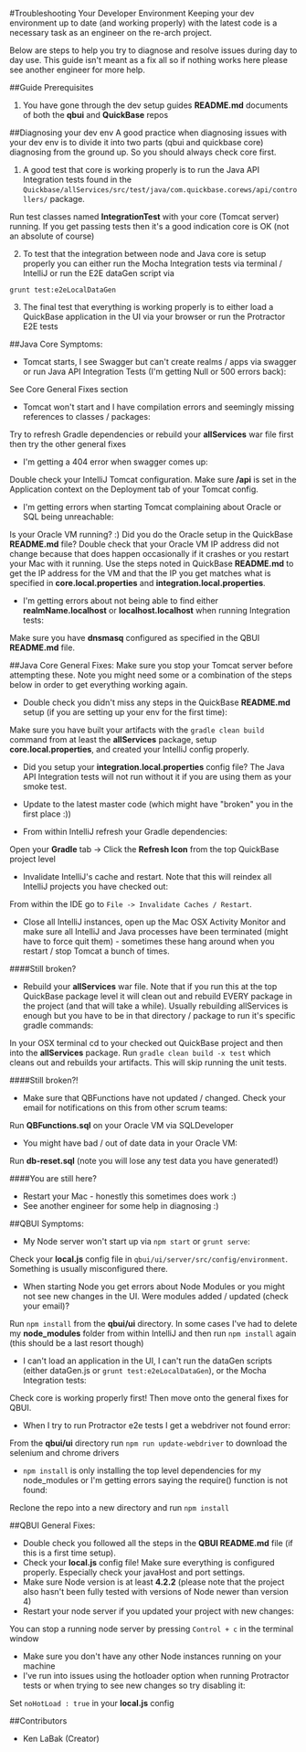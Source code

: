 #Troubleshooting Your Developer Environment
Keeping your dev environment up to date (and working properly) with the latest code is a necessary task as an engineer on the re-arch project.

Below are steps to help you try to diagnose and resolve issues during day to day use. This guide isn't meant as a fix all so if nothing works here please see another engineer for more help.

##Guide Prerequisites
1. You have gone through the dev setup guides **README.md** documents of both the **qbui** and **QuickBase** repos

##Diagnosing your dev env
A good practice when diagnosing issues with your dev env is to divide it into two parts (qbui and quickbase core) diagnosing from the ground up. So you should always check core first.

1. A good test that core is working properly is to run the Java API Integration tests found in the `Quickbase/allServices/src/test/java/com.quickbase.corews/api/controllers/` package.       

 Run test classes named **IntegrationTest** with your core (Tomcat server) running. If you get passing tests then it's a good indication core is OK (not an absolute of course)
        
2. To test that the integration between node and Java core is setup properly you can either run the Mocha Integration tests via terminal / IntelliJ or run the E2E dataGen script via 

 `grunt test:e2eLocalDataGen`
        
3. The final test that everything is working properly is to either load a QuickBase application in the UI via your browser or run the Protractor E2E tests

##Java Core Symptoms:
* Tomcat starts, I see Swagger but can't create realms / apps via swagger or run Java API Integration Tests (I'm getting Null or 500 errors back):

 See Core General Fixes section
        
* Tomcat won't start and I have compilation errors and seemingly missing references to classes / packages:

 Try to refresh Gradle dependencies or rebuild your **allServices** war file first then try the other general fixes

* I'm getting a 404 error when swagger comes up:

 Double check your IntelliJ Tomcat configuration. Make sure **/api** is set in the Application context on the Deployment tab of your Tomcat config.

* I'm getting errors when starting Tomcat complaining about Oracle or SQL being unreachable:
 
 Is your Oracle VM running? :) Did you do the Oracle setup in the QuickBase **README.md** file? 
 Double check that your Oracle VM IP address did not change because that does happen occasionally if it crashes or you restart your Mac with it running. 
 Use the steps noted in QuickBase **README.md** to get the IP address for the VM and that the IP you get matches what is specified in **core.local.properties** and **integration.local.properties**.

* I'm getting errors about not being able to find either **realmName.localhost** or **localhost.localhost** when running Integration tests:
        
 Make sure you have **dnsmasq** configured as specified in the QBUI **README.md** file.

##Java Core General Fixes:
Make sure you stop your Tomcat server before attempting these. Note you might need some or a combination of the steps below in order to get everything working again.

* Double check you didn't miss any steps in the QuickBase **README.md** setup (if you are setting up your env for the first time):
 
 Make sure you have built your artifacts with the `gradle clean build` command from at least the **allServices** package, setup **core.local.properties**, and created your IntelliJ config properly.

* Did you setup your **integration.local.properties** config file? The Java API Integration tests will not run without it if you are using them as your smoke test.

* Update to the latest master code (which might have "broken" you in the first place :))

* From within IntelliJ refresh your Gradle dependencies:
        
 Open your **Gradle** tab -> Click the **Refresh Icon** from the top QuickBase project level

* Invalidate IntelliJ's cache and restart. Note that this will reindex all IntelliJ projects you have checked out: 

 From within the IDE go to `File -> Invalidate Caches / Restart`. 
        
* Close all IntelliJ instances, open up the Mac OSX Activity Monitor and make sure all IntelliJ and Java processes have been terminated (might have to force quit them) - sometimes these hang around when you restart / stop Tomcat a bunch of times.

####Still broken?
* Rebuild your **allServices** war file. Note that if you run this at the top QuickBase package level it will clean out and rebuild EVERY package in the project (and that will take a while). 
Usually rebuilding allServices is enough but you have to be in that directory / package to run it's specific gradle commands: 

 In your OSX terminal cd to your checked out QuickBase project and then into the **allServices** package. 
 Run `gradle clean build -x test` which cleans out and rebuilds your artifacts. This will skip running the unit tests. 
        
####Still broken?!
* Make sure that QBFunctions have not updated / changed. Check your email for notifications on this from other scrum teams: 

 Run **QBFunctions.sql** on your Oracle VM via SQLDeveloper

* You might have bad / out of date data in your Oracle VM: 
        
 Run **db-reset.sql** (note you will lose any test data you have generated!)
        
####You are still here?
* Restart your Mac - honestly this sometimes does work :)
* See another engineer for some help in diagnosing :)

##QBUI Symptoms:
* My Node server won't start up via `npm start` or `grunt serve`:
 
 Check your **local.js** config file in `qbui/ui/server/src/config/environment`. Something is usually misconfigured there.

* When starting Node you get errors about Node Modules or you might not see new changes in the UI. Were modules added / updated (check your email)? 

 Run `npm install` from the **qbui/ui** directory.
 In some cases I've had to delete my **node_modules** folder from within IntelliJ and then run `npm install` again (this should be a last resort though)

* I can't load an application in the UI, I can't run the dataGen scripts (either dataGen.js or `grunt test:e2eLocalDataGen`), or the Mocha Integration tests:
 
 Check core is working properly first! Then move onto the general fixes for QBUI.

* When I try to run Protractor e2e tests I get a webdriver not found error: 
 
 From the **qbui/ui** directory run `npm run update-webdriver` to download the selenium and chrome drivers

* `npm install` is only installing the top level dependencies for my node_modules or I'm getting errors saying the require() function is not found: 

 Reclone the repo into a new directory and run `npm install`

##QBUI General Fixes:
* Double check you followed all the steps in the **QBUI README.md** file (if this is a first time setup).
* Check your **local.js** config file! Make sure everything is configured properly. Especially check your javaHost and port settings.
* Make sure Node version is at least **4.2.2** (please note that the project also hasn't been fully tested with versions of Node newer than version 4)
* Restart your node server if you updated your project with new changes: 

 You can stop a running node server by pressing `Control + c` in the terminal window
        
* Make sure you don't have any other Node instances running on your machine
* I've run into issues using the hotloader option when running Protractor tests or when trying to see new changes so try disabling it:

 Set `noHotLoad : true` in your **local.js** config

##Contributors
+ Ken LaBak (Creator)

